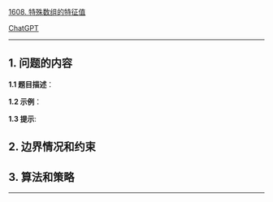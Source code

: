 [1608. 特殊数组的特征值](https://leetcode.cn/problems/special-array-with-x-elements-greater-than-or-equal-x)

[ChatGPT](chat.openai.com)

---

## 1. 问题的内容
**1.1 题目描述**：

**1.2 示例**：

**1.3 提示**:

## 2. 边界情况和约束


## 3. 算法和策略

---

